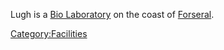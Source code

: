 Lugh is a [Bio Laboratory](Bio_Laboratory.md "wikilink") on the coast of
[Forseral](Forseral.md "wikilink").

[Category:Facilities](Category:Facilities.md "wikilink")
